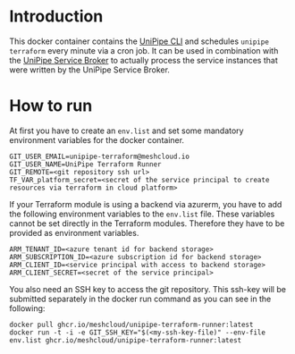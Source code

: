 # Introduction

This docker container contains the [UniPipe CLI](https://github.com/meshcloud/unipipe-service-broker/tree/master/cli) 
and schedules `unipipe terraform` every minute via a cron job. It can be used in combination with the 
[UniPipe Service Broker](https://github.com/meshcloud/unipipe-service-broker) to actually process the service instances 
that were written by the UniPipe Service Broker.

# How to run

At first you have to create an `env.list` and set some mandatory environment variables for the docker container.

```
GIT_USER_EMAIL=unipipe-terraform@meshcloud.io
GIT_USER_NAME=UniPipe Terraform Runner
GIT_REMOTE=<git repository ssh url>
TF_VAR_platform_secret=<secret of the service principal to create resources via terraform in cloud platform>
```

If your Terraform module is using a backend via azurerm, you have to add the following environment variables to the `env.list` file.
These variables cannot be set directly in the Terraform modules. Therefore they have to be provided as environment variables.

```
ARM_TENANT_ID=<azure tenant id for backend storage> 
ARM_SUBSCRIPTION_ID=<azure subscription id for backend storage> 
ARM_CLIENT_ID=<service principal with access to backend storage> 
ARM_CLIENT_SECRET=<secret of the service principal>
```

You also need an SSH key to access the git repository. This ssh-key will be submitted separately in the docker run command
as you can see in the following:

```
docker pull ghcr.io/meshcloud/unipipe-terraform-runner:latest
docker run -t -i -e GIT_SSH_KEY="$(<my-ssh-key-file)" --env-file env.list ghcr.io/meshcloud/unipipe-terraform-runner:latest
```
